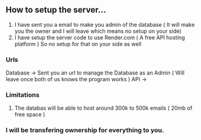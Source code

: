 ## How to setup the server...

1. I have sent you a email to make you admin of the database ( It will make you the owner and I will leave which means no setup on your side)
2. I have setup the server code to use Render.com ( A free API hosting platform ) So no setup for that on your side as well

### Urls
Database -> Sent you an url to manage the Database as an Admin ( Will leave once both of us knows the program works )
API -> 

### Limitations
1. The databas will be able to host around 300k to 500k emails ( 20mb of free space )

### I will be transfering ownership for everything to you.